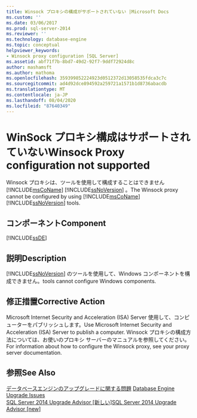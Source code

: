 ```yaml
---
title: Winsock プロキシの構成がサポートされていない |Microsoft Docs
ms.custom: ''
ms.date: 03/06/2017
ms.prod: sql-server-2014
ms.reviewer: ''
ms.technology: database-engine
ms.topic: conceptual
helpviewer_keywords:
- Winsock proxy configuration [SQL Server]
ms.assetid: abf71f7b-8bd7-49d2-92f7-9ddf72924d8c
author: mashamsft
ms.author: mathoma
ms.openlocfilehash: 359399852224923d0512372d13058535fdca3c7c
ms.sourcegitcommit: ad4d92dce894592a259721a1571b1d8736abacdb
ms.translationtype: MT
ms.contentlocale: ja-JP
ms.lasthandoff: 08/04/2020
ms.locfileid: "87640349"
---
```

# <a name="winsock-proxy-configuration-not-supported"></a><span data-ttu-id="2d6ed-102">WinSock プロキシ構成はサポートされていない</span><span class="sxs-lookup"><span data-stu-id="2d6ed-102">Winsock Proxy configuration not supported</span></span>
  <span data-ttu-id="2d6ed-103">Winsock プロキシは、ツールを使用して構成することはできません [!INCLUDE[msCoName](../../includes/msconame-md.md)] [!INCLUDE[ssNoVersion](../../includes/ssnoversion-md.md)] 。</span><span class="sxs-lookup"><span data-stu-id="2d6ed-103">The Winsock proxy cannot be configured by using [!INCLUDE[msCoName](../../includes/msconame-md.md)][!INCLUDE[ssNoVersion](../../includes/ssnoversion-md.md)] tools.</span></span>  
  
## <a name="component"></a><span data-ttu-id="2d6ed-104">コンポーネント</span><span class="sxs-lookup"><span data-stu-id="2d6ed-104">Component</span></span>  
 [!INCLUDE[ssDE](../../includes/ssde-md.md)]  
  
## <a name="description"></a><span data-ttu-id="2d6ed-105">説明</span><span class="sxs-lookup"><span data-stu-id="2d6ed-105">Description</span></span>  
 [!INCLUDE[ssNoVersion](../../includes/ssnoversion-md.md)] <span data-ttu-id="2d6ed-106">のツールを使用して、Windows コンポーネントを構成できません。</span><span class="sxs-lookup"><span data-stu-id="2d6ed-106">tools cannot configure Windows components.</span></span>  
  
## <a name="corrective-action"></a><span data-ttu-id="2d6ed-107">修正措置</span><span class="sxs-lookup"><span data-stu-id="2d6ed-107">Corrective Action</span></span>  
 <span data-ttu-id="2d6ed-108">Microsoft Internet Security and Acceleration (ISA) Server 使用して、コンピューターをパブリッシュします。</span><span class="sxs-lookup"><span data-stu-id="2d6ed-108">Use Microsoft Internet Security and Acceleration (ISA) Server to publish a computer.</span></span> <span data-ttu-id="2d6ed-109">Winsock プロキシの構成方法については、お使いのプロキシ サーバーのマニュアルを参照してください。</span><span class="sxs-lookup"><span data-stu-id="2d6ed-109">For information about how to configure the Winsock proxy, see your proxy server documentation.</span></span>  
  
## <a name="see-also"></a><span data-ttu-id="2d6ed-110">参照</span><span class="sxs-lookup"><span data-stu-id="2d6ed-110">See Also</span></span>  
 <span data-ttu-id="2d6ed-111">[データベースエンジンのアップグレードに関する問題](../../../2014/sql-server/install/database-engine-upgrade-issues.md) </span><span class="sxs-lookup"><span data-stu-id="2d6ed-111">[Database Engine Upgrade Issues](../../../2014/sql-server/install/database-engine-upgrade-issues.md) </span></span>  
 [<span data-ttu-id="2d6ed-112">SQL Server 2014 Upgrade Advisor &#91;新しい&#93;</span><span class="sxs-lookup"><span data-stu-id="2d6ed-112">SQL Server 2014 Upgrade Advisor &#91;new&#93;</span></span>](sql-server-2014-upgrade-advisor.md)  
  
  
